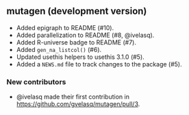 ## mutagen (development version)

* Added epigraph to README (#10).
* Added parallelization to README (#8, @ivelasq).
* Added R-universe badge to README (#7).
* Added `gen_na_listcol()` (#6).
* Updated usethis helpers to usethis 3.1.0 (#5).
* Added a `NEWS.md` file to track changes to the package (#5).

### New contributors
* @ivelasq made their first contribution in https://github.com/gvelasq/mutagen/pull/3.
